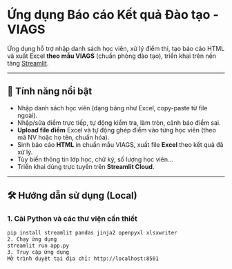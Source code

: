 # Ứng dụng Báo cáo Kết quả Đào tạo - VIAGS

Ứng dụng hỗ trợ nhập danh sách học viên, xử lý điểm thi, tạo báo cáo HTML và xuất Excel **theo mẫu VIAGS** (chuẩn phòng đào tạo), triển khai trên nền tảng [Streamlit](https://streamlit.io).

---

## 🚀 **Tính năng nổi bật**

- Nhập danh sách học viên (dạng bảng như Excel, copy-paste từ file ngoài).
- Nhập/sửa điểm trực tiếp, tự động kiểm tra, làm tròn, cảnh báo điểm sai.
- **Upload file điểm** Excel và tự động ghép điểm vào từng học viên (theo mã NV hoặc họ tên, chuẩn hóa).
- Sinh báo cáo **HTML** in chuẩn mẫu VIAGS, xuất file **Excel** theo kết quả đã xử lý.
- Tùy biến thông tin lớp học, chữ ký, số lượng học viên…
- Triển khai dùng trực tuyến trên **Streamlit Cloud**.

---

## 🛠️ **Hướng dẫn sử dụng (Local)**

### **1. Cài Python và các thư viện cần thiết**
```sh
pip install streamlit pandas jinja2 openpyxl xlsxwriter
2. Chạy ứng dụng
streamlit run app.py
3. Truy cập ứng dụng
Mở trình duyệt tại địa chỉ: http://localhost:8501
